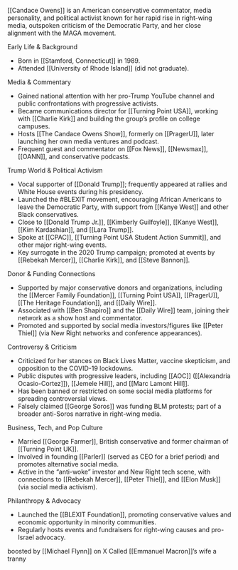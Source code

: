 [[Candace Owens]] is an American conservative commentator, media personality, and political activist known for her rapid rise in right-wing media, outspoken criticism of the Democratic Party, and her close alignment with the MAGA movement.

  

  

  

  

Early Life & Background

  

  

- Born in [[Stamford, Connecticut]] in 1989.
- Attended [[University of Rhode Island]] (did not graduate).

  

  

  

  

  

Media & Commentary

  

  

- Gained national attention with her pro-Trump YouTube channel and public confrontations with progressive activists.
- Became communications director for [[Turning Point USA]], working with [[Charlie Kirk]] and building the group’s profile on college campuses.
- Hosts [[The Candace Owens Show]], formerly on [[PragerU]], later launching her own media ventures and podcast.
- Frequent guest and commentator on [[Fox News]], [[Newsmax]], [[OANN]], and conservative podcasts.

  

  

  

  

  

Trump World & Political Activism

  

  

- Vocal supporter of [[Donald Trump]]; frequently appeared at rallies and White House events during his presidency.
- Launched the #BLEXIT movement, encouraging African Americans to leave the Democratic Party, with support from [[Kanye West]] and other Black conservatives.
- Close to [[Donald Trump Jr.]], [[Kimberly Guilfoyle]], [[Kanye West]], [[Kim Kardashian]], and [[Lara Trump]].
- Spoke at [[CPAC]], [[Turning Point USA Student Action Summit]], and other major right-wing events.
- Key surrogate in the 2020 Trump campaign; promoted at events by [[Rebekah Mercer]], [[Charlie Kirk]], and [[Steve Bannon]].

  

  

  

  

  

Donor & Funding Connections

  

  

- Supported by major conservative donors and organizations, including the [[Mercer Family Foundation]], [[Turning Point USA]], [[PragerU]], [[The Heritage Foundation]], and [[Daily Wire]].
- Associated with [[Ben Shapiro]] and the [[Daily Wire]] team, joining their network as a show host and commentator.
- Promoted and supported by social media investors/figures like [[Peter Thiel]] (via New Right networks and conference appearances).

  

  

  

  

  

Controversy & Criticism

  

  

- Criticized for her stances on Black Lives Matter, vaccine skepticism, and opposition to the COVID-19 lockdowns.
- Public disputes with progressive leaders, including [[AOC]] ([[Alexandria Ocasio-Cortez]]), [[Jemele Hill]], and [[Marc Lamont Hill]].
- Has been banned or restricted on some social media platforms for spreading controversial views.
- Falsely claimed [[George Soros]] was funding BLM protests; part of a broader anti-Soros narrative in right-wing media.

  

  

  

  

  

Business, Tech, and Pop Culture

  

  

- Married [[George Farmer]], British conservative and former chairman of [[Turning Point UK]].
- Involved in founding [[Parler]] (served as CEO for a brief period) and promotes alternative social media.
- Active in the “anti-woke” investor and New Right tech scene, with connections to [[Rebekah Mercer]], [[Peter Thiel]], and [[Elon Musk]] (via social media activism).

  

  

  

  

  

Philanthropy & Advocacy

  

  

- Launched the [[BLEXIT Foundation]], promoting conservative values and economic opportunity in minority communities.
- Regularly hosts events and fundraisers for right-wing causes and pro-Israel advocacy.

boosted by [[Michael Flynn]] on X
Called [[Emmanuel Macron]]’s wife a tranny
